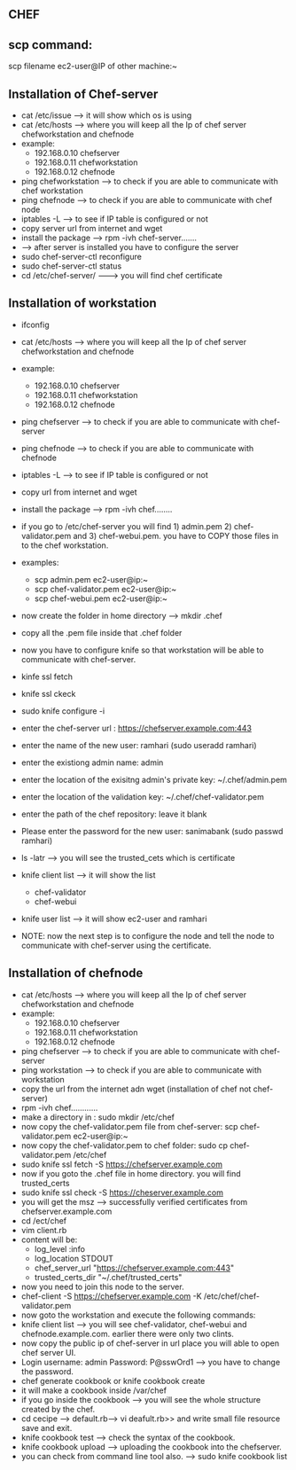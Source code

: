 ## CHEF
scp command:
- 
scp filename ec2-user@IP of other machine:~

Installation of Chef-server
-
* cat /etc/issue --> it will show which os is using
* cat /etc/hosts --> where you will keep all the Ip of chef server chefworkstation and chefnode
* example:
	* 192.168.0.10 chefserver
	* 192.168.0.11 chefworkstation
	* 192.168.0.12 chefnode 
* ping chefworkstation --> to check if you are able to communicate with chef workstation
* ping chefnode --> to check if you are able to communicate with chef node
* iptables -L --> to see if IP table is configured or not 
* copy server url from internet and wget <url>
* install the package --> rpm -ivh chef-server.......
* --> after server is installed you have to configure the server
* sudo chef-server-ctl reconfigure
* sudo chef-server-ctl status
* cd /etc/chef-server/ ---> you will find chef certificate

Installation of workstation
-
* ifconfig
* cat /etc/hosts --> where you will keep all the Ip of chef server chefworkstation and chefnode
* example:
	* 192.168.0.10 chefserver
	* 192.168.0.11 chefworkstation
	* 192.168.0.12 chefnode 
* ping chefserver --> to check if you are able to communicate with chef-server
* ping chefnode --> to check if you are able to communicate with chefnode
* iptables -L --> to see if IP table is configured or not
* copy url from internet and wget <url>
* install the package --> rpm -ivh chef........
* if you go to /etc/chef-server you will find 1) admin.pem 2) chef-validator.pem and 3) chef-webui.pem. you have to COPY those files in to the chef   workstation.
* examples:
	* scp admin.pem ec2-user@ip:~
	* scp chef-validator.pem ec2-user@ip:~
	* scp chef-webui.pem ec2-user@ip:~
* now create the folder in home directory --> mkdir .chef
* copy all the .pem file inside that .chef folder
* now you have to configure knife so that workstation will be able to communicate with chef-server.
* kinfe ssl fetch 
* knife ssl ckeck 
* sudo knife configure -i 
* enter the chef-server url : https://chefserver.example.com:443
* enter the name of the new user: ramhari (sudo useradd ramhari)
* enter the existiong admin name: admin
* enter the location of the exisitng admin's private key: ~/.chef/admin.pem
* enter the location of the validation key: ~/.chef/chef-validator.pem
* enter the path of the chef repository: leave it blank
* Please enter the password for the new user: sanimabank (sudo passwd ramhari)
* ls -latr --> you will see the trusted_cets which is certificate
* knife client list --> it will show the list
	* chef-validator
	* chef-webui
* knife user list --> it will show ec2-user and ramhari

* NOTE: now the next step is to configure the node and tell the node to communicate with chef-server using the certificate. 

Installation of chefnode
- 
* cat /etc/hosts --> where you will keep all the Ip of chef server chefworkstation and chefnode
* example:
	* 192.168.0.10 chefserver
	* 192.168.0.11 chefworkstation
	* 192.168.0.12 chefnode 
* ping chefserver --> to check if you are able to communicate with chef-server
* ping workstation --> to check if you are able to communicate with workstation
* copy the url from the internet adn wget <url> (installation of chef not chef-server)
* rpm -ivh chef............
* make a directory in : sudo mkdir /etc/chef
* now copy the chef-validator.pem file from chef-server: scp chef-validator.pem ec2-user@ip:~ 
* now copy the chef-validator.pem to chef folder: sudo cp chef-validator.pem /etc/chef
* sudo knife ssl fetch -S https://chefserver.example.com
* now if you goto the .chef file in home directory. you will find trusted_certs
* sudo knife ssl check -S https://cheserver.example.com
* you will get the msz --> successfully verified certificates from chefserver.example.com
* cd /ect/chef
* vim client.rb
* content will be:
	* log_level :info 	  
	* log_location STDOUT
	* chef_server_url "https://chefserver.example.com:443"
	* trusted_certs_dir "~/.chef/trusted_certs"
* now you need to join this node to the server.
* chef-client -S https://chefserver.example.com -K /etc/chef/chef-validator.pem
* now goto the workstation and execute the following commands:
* knife client list --> you will see chef-validator, chef-webui and chefnode.example.com. earlier there were only two clints.
* now copy the public ip of chef-server in url place you will able to open chef server UI.
* Login username: admin Password: P@sswOrd1 --> you have to change the password.
* chef generate cookbook <cookbook name> or knife cookbook create <cookbook name>
* it will make a cookbook inside /var/chef
* if you go inside the cookbook --> you will see the whole structure created by the chef.
* cd cecipe --> default.rb--> vi deafult.rb>> and write small file resource save and exit.
* knife cookbook test <cookbook name> --> check the syntax of the cookbook.
* knife cookbook upload <cookbook name> --> uploading the cookbook into the chefserver.
* you can check from command line tool also. --> sudo knife cookbook list



















